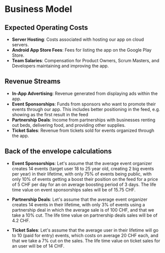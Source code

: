 # Business Model

## Expected Operating Costs

- **Server Hosting**: Costs associated with hosting our app on cloud servers.
- **Android App Store Fees**: Fees for listing the app on the Google Play Store.
- **Team Salaries**: Compensation for Product Owners, Scrum Masters, and Developers maintaining and improving the app.

## Revenue Streams

- **In-App Advertising**: Revenue generated from displaying ads within the app.
- **Event Sponsorships**: Funds from sponsors who want to promote their events through our app. This includes better positioning in the feed, e.g. showing as the first result in the feed
- **Partnership Deals**: Income from partnerships with businesses renting out beds, delivering food, and providing other supplies.
- **Ticket Sales**: Revenue from tickets sold for events organized through the app.

## Back of the envelope calculations

 - **Event Sponsorships**: Let's assume that the average event organizer creates 14 events (target user 18 to 25 year old, creating 2 big events per year) in their lifetime, with only 75% of events being public, with only 10% of events getting a boost their position on the feed for a price of 5 CHF per day for an on average boosting period of 3 days. The life time value on event sponsorships sales will be of 15.75 CHF.

 - **Partnership Deals**: Let's assume that the average event organizer creates 14 events in their lifetime, with only 3% of events using a partnership deal in which the average sale is of 100 CHF, and that we take a 10% cut. The life time value on partnership deals sales will be of 4.2 CHF.

  - **Ticket Sales**: Let's assume that the average user in their lifetime will go to 10 (paid for entry) events, which costs on average 20 CHF each, and that we take a 7% cut on the sales. The life time value on ticket sales for an user will be of 14 CHF.

